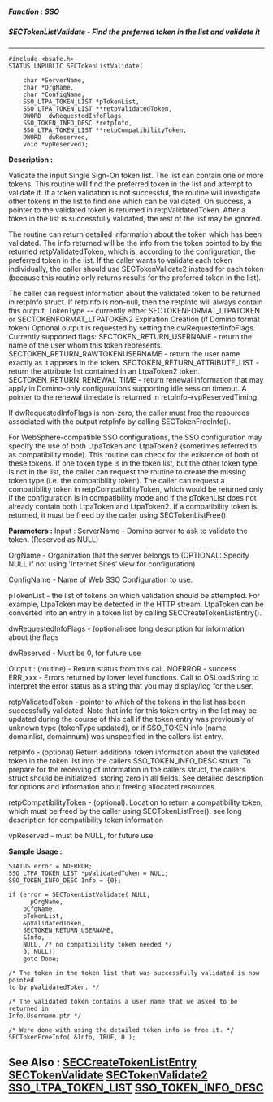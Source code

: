 ##### Function : SSO
##### SECTokenListValidate - Find the preferred token in the list and validate it
---
```
#include <bsafe.h>
STATUS LNPUBLIC SECTokenListValidate(

	char *ServerName,
	char *OrgName,
	char *ConfigName,
	SSO_LTPA_TOKEN_LIST *pTokenList,
	SSO_LTPA_TOKEN_LIST **retpValidatedToken,
	DWORD  dwRequestedInfoFlags,
	SSO_TOKEN_INFO_DESC *retpInfo,
	SSO_LTPA_TOKEN_LIST **retpCompatibilityToken,
	DWORD  dwReserved,
	void *vpReserved);
```
**Description :**

Validate the input Single Sign-On token list. The list can contain one or more 
tokens. This routine will find the preferred token in the list and attempt to 
validate it. If a token validation is not successful, the routine will 
investigate other tokens in the list to find one which can be validated.  On 
success, a pointer to the validated token is returned in retpValidatedToken. 
After a token in the list is successfully validated, the rest of the list may 
be ignored. 

The routine can return detailed information about the token which has been 
validated.  The info returned will be the info from the token pointed to by the 
returned retpValidatedToken, which is, according to the configuration, the 
preferred token in the list.  If the caller wants to validate each token 
individually, the caller should use SECTokenValidate2 instead for each token 
(because this routine only returns results for the preferred token in the list).

The caller can request information about the validated token to be returned in 
retpInfo struct. If retpInfo is non-null, then the retpInfo will always contain 
this output:
   TokenType -- currently either SECTOKENFORMAT_LTPATOKEN or 
SECTOKENFORMAT_LTPATOKEN2
   Expiration
   Creation (if Domino format token)
Optional output is requested by setting the dwRequestedInfoFlags.  Currently 
supported flags:
  SECTOKEN_RETURN_USERNAME - return the name of the user whom this token 
represents.
  SECTOKEN_RETURN_RAWTOKENUSERNAME - return the user name exactly as it appears 
in the token.
  SECTOKEN_RETURN_ATTRIBUTE_LIST - return the attribute list contained in an 
LtpaToken2 token.
  SECTOKEN_RETURN_RENEWAL_TIME - return renewal information that may apply in 
Domino-only configurations supporting idle session timeout.  A pointer to the 
renewal timedate is returned in retpInfo->vpReservedTiming. 

If dwRequestedInfoFlags is non-zero, the caller must free the resources 
associated with the output retpInfo by calling SECTokenFreeInfo().

For WebSphere-compatible SSO configurations, the SSO configuration may specify 
the use of both LtpaToken and LtpaToken2 (sometimes referred to as 
compatibility mode).  This routine can check for the existence of both of these 
tokens.  If one token type is in the token list, but the other token type is 
not in the list, the caller can request the routine to create the missing token 
type (i.e. the compatibility token). The caller can request a compatibility 
token in retpCompatibilityToken, which would be returned only if the 
configuration is in compatibility mode and if the pTokenList does not already 
contain both LtpaToken and LtpaToken2. If a compatibility token is returned, it 
must be freed by the caller using SECTokenListFree().

**Parameters :**
Input :
ServerName  -  Domino server to ask to validate the token. (Reserved as NULL)

OrgName  -  Organization that the server belongs to (OPTIONAL: Specify NULL if not using 'Internet Sites' view for configuration)

ConfigName  -  Name of Web SSO Configuration to use.

pTokenList  -  the list of tokens on which validation should be attempted.  For example, LtpaToken may be detected in the HTTP stream.  LtpaToken can be converted into an entry in a token list by calling SECCreateTokenListEntry().

dwRequestedInfoFlags  -  (optional)see long description for information about the flags

dwReserved  -  Must be 0, for future use

Output :
(routine)  -  Return status from this call.
	NOERROR - success
	ERR_xxx - Errors returned by lower level functions.  Call to OSLoadString to interpret the error status as a string that you may display/log for the user.


retpValidatedToken  -  pointer to which of the tokens in the list has been successfully validated. Note that info for this token entry in the list may be updated during the course of this call if the token entry was previously of unknown type (tokenType updated), or if SSO_TOKEN info (name, domainlist, domainnum) was unspecified in the callers list entry.

retpInfo  -  (optional) Return additional token information about the validated token in the token list into the callers SSO_TOKEN_INFO_DESC struct. To prepare for the receiving of information in the callers struct, the callers struct should be initialized, storing zero in all fields.  See detailed description for options and information about freeing allocated resources. 

retpCompatibilityToken  -  (optional).  Location to return a compatibility token, which must be freed by the caller using SECTokenListFree(). see long description for compatibility token information

vpReserved  -  must be NULL, for future use


**Sample Usage :**
```
STATUS error = NOERROR;
SSO_LTPA_TOKEN_LIST *pValidatedToken = NULL;
SSO_TOKEN_INFO_DESC Info = {0};

if (error = SECTokenListValidate( NULL,
      pOrgName,
	pCfgName,
	pTokenList,
	&pValidatedToken,
	SECTOKEN_RETURN_USERNAME, 
	&Info,
	NULL, /* no compatibility token needed */
	0, NULL))
	goto Done;

/* The token in the token list that was successfully validated is now pointed 
to by pValidatedToken. */

/* The validated token contains a user name that we asked to be returned in 
Info.Username.ptr */

/* Were done with using the detailed token info so free it. */
SECTokenFreeInfo( &Info, TRUE, 0 );
```
**See Also :**
[SECCreateTokenListEntry](/domino-c-api-docs/reference/Func/SECCreateTokenListEntry)
[SECTokenValidate](/domino-c-api-docs/reference/Func/SECTokenValidate)
[SECTokenValidate2](/domino-c-api-docs/reference/Func/SECTokenValidate2)
[SSO_LTPA_TOKEN_LIST](/domino-c-api-docs/reference/Data/SSO_LTPA_TOKEN_LIST)
[SSO_TOKEN_INFO_DESC](/domino-c-api-docs/reference/Data/SSO_TOKEN_INFO_DESC)
---
